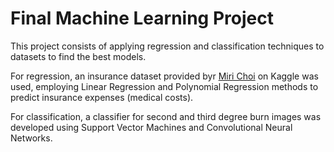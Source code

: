 # **Final Machine Learning Project**

This project consists of applying regression and classification techniques to datasets to find the best models.

For regression, an insurance dataset provided byr [Miri Choi](https://www.kaggle.com/datasets/mirichoi0218/insurance/data) on Kaggle was used, employing Linear Regression and Polynomial Regression methods to predict insurance expenses (medical costs).

For classification, a classifier for second and third degree burn images was developed using Support Vector Machines and Convolutional Neural Networks.
